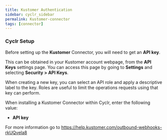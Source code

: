 ```yaml
---
title: Kustomer Authentication
sidebar: cyclr_sidebar
permalink: Kustomer-connector
tags: [connector]
---
```


### Cyclr Setup

Before setting up the **Kustomer** Connector, you will need to get an **API key**.

This can be obtained in your Kustomer account webpage, from the **API Keys** settings page. You can access this page by going to **Settings** and selecting **Security > API Keys**.

When creating a new key, you can select an API role and apply a descriptive label to the key. Roles are useful to limit the operations requests using that key can perform.

When installing a Kustomer Connector within Cyclr, enter the following value:

* **API key**

For more information go to https://help.kustomer.com/outbound-webhooks-rkUQvela8
